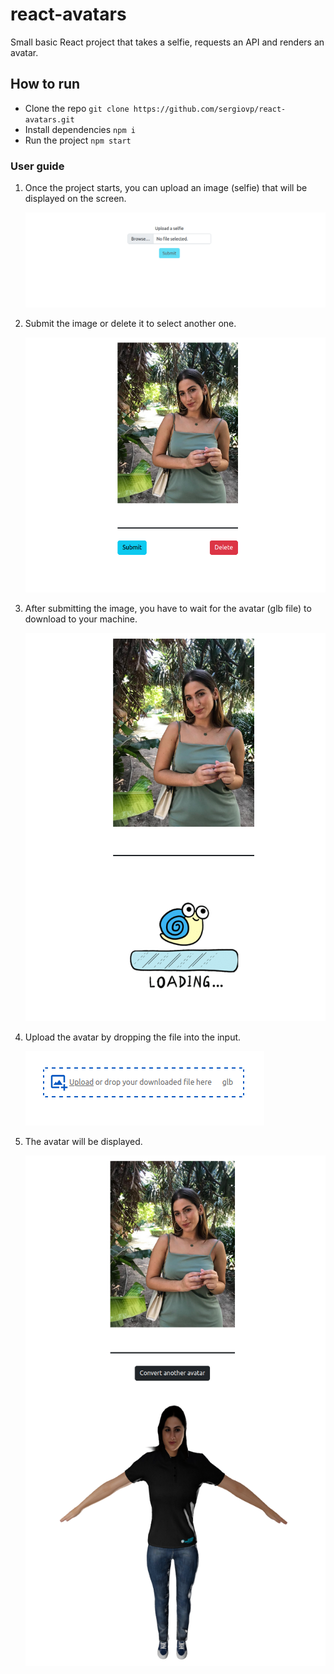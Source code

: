 # react-avatars

Small basic React project that takes a selfie, requests an API and renders an avatar.

## How to run

-   Clone the repo `git clone https://github.com/sergiovp/react-avatars.git`
-   Install dependencies `npm i`
-   Run the project `npm start`

### User guide

1. Once the project starts, you can upload an image (selfie) that will be displayed on the screen.

    ![](https://github.com/sergiovp/react-avatars/blob/main/screenshots/2.png)

2. Submit the image or delete it to select another one.

    ![](https://github.com/sergiovp/react-avatars/blob/main/screenshots/3.png)

3. After submitting the image, you have to wait for the avatar (glb file) to download to your machine.

    ![](https://github.com/sergiovp/react-avatars/blob/main/screenshots/4.png)

4. Upload the avatar by dropping the file into the input.

    ![](https://github.com/sergiovp/react-avatars/blob/main/screenshots/5.png)

5. The avatar will be displayed.

    ![](https://github.com/sergiovp/react-avatars/blob/main/screenshots/1.png)
